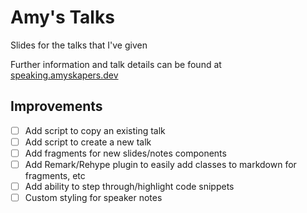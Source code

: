 # Amy's Talks

Slides for the talks that I've given

Further information and talk details can be found at [speaking.amyskapers.dev](https://speaking.amyskapers.dev)

## Improvements

- [ ] Add script to copy an existing talk
- [ ] Add script to create a new talk
- [ ] Add fragments for new slides/notes components
- [ ] Add Remark/Rehype plugin to easily add classes to markdown for fragments, etc
- [ ] Add ability to step through/highlight code snippets
- [ ] Custom styling for speaker notes